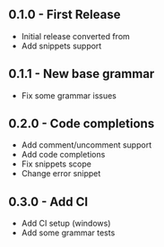 ## 0.1.0 - First Release
* Initial release converted from
* Add snippets support

## 0.1.1 - New base grammar
* Fix some grammar issues

## 0.2.0 - Code completions
* Add comment/uncomment support
* Add code completions
* Fix snippets scope
* Change error snippet

## 0.3.0 - Add CI
* Add CI setup (windows)
* Add some grammar tests
